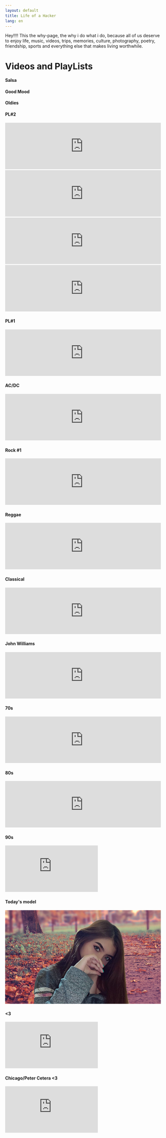```yaml
---
layout: default
title: Life of a Hacker
lang: en
---
```

Hey!!!! This the why-page, the why i do what i do, because all of us deserve to enjoy life, music, videos, trips, memories, culture, photography, poetry, friendship, sports and everything else that makes living worthwhile.

<h1 class="display-1">Videos and PlayLists</h1>

<!-- First Row Titles -->
<div class="row ml-0 mr-0">
  <div class="col-sm-12 col-md-6 col-lg-3 p-0">
    <h4 class="display-3 m-0">Salsa</h4>
  </div>
  <div class="col-sm-12 col-md-6 col-lg-3 p-0">
    <h4 class="display-3 m-0">Good Mood</h4>
  </div>
  <div class="col-sm-12 col-md-6 col-lg-3 p-0">
    <h4 class="display-3 m-0">Oldies</h4>
  </div>
  <div class="col-sm-12 col-md-6 col-lg-3 p-0">
    <h4 class="display-3 m-0">PL#2</h4>
  </div>
</div>

<!-- First Row Videos -->
<div class="row ml-0 mr-0">
  <!-- First Column -->
  <div class="col-sm-12 col-md-6 col-lg-3 p-0">
    <iframe width="100%" src="https://www.youtube.com/embed/videoseries?list=PLAx5WRK7eNtkkV1draa-cICAeILScpJX9" frameborder="0" allow="accelerometer; autoplay; encrypted-media; gyroscope; picture-in-picture" allowfullscreen></iframe>
  </div>
  <!-- Second Column -->
  <div class="col-sm-12 col-md-6 col-lg-3 p-0">
    <iframe width="100%" src="https://www.youtube.com/embed/videoseries?list=PLAx5WRK7eNtlwn96im4HOpAm5HZaL9deo" frameborder="0" allow="accelerometer; autoplay; encrypted-media; gyroscope; picture-in-picture" allowfullscreen></iframe>
  </div>
  <!-- Third Column -->
  <div class="col-sm-12 col-md-6 col-lg-3 p-0">
    <iframe width="100%" src="https://www.youtube.com/embed/videoseries?list=PLAx5WRK7eNtnmlqrUY2ADG3KWQa5ciwtm" frameborder="0" allow="accelerometer; autoplay; encrypted-media; gyroscope; picture-in-picture" allowfullscreen></iframe>
  </div>
  <!-- Fourth Column -->
  <div class="col-sm-12 col-md-6 col-lg-3 p-0">
    <iframe width="100%" src="https://www.youtube.com/embed/videoseries?list=PLAx5WRK7eNtlWSz1k2wXzXp3lGapo1BUc" frameborder="0" allow="accelerometer; autoplay; encrypted-media; gyroscope; picture-in-picture" allowfullscreen></iframe>
  </div>
</div>

<!-- Second Row Videos -->
<div class="row ml-0 mr-0">
  <!-- First Column -->
  <div class="col-sm-12 col-md-6 col-lg-3 p-0">
    <h4 class="display-3 m-0">PL#1</h4>
    <iframe width="100%" src="https://www.youtube.com/embed/videoseries?list=PLAx5WRK7eNtlxXgIF6x3ocfntUO6X_R22" frameborder="0" allow="accelerometer; autoplay; encrypted-media; gyroscope; picture-in-picture" allowfullscreen></iframe>
  </div>

  <!-- Second Column -->
  <div class="col-sm-12 col-md-6 col-lg-3 p-0">
    <h4 class="display-3 m-0">AC/DC</h4>
    <iframe width="100%" src="https://www.youtube.com/embed/videoseries?list=PLAx5WRK7eNtlfA6bZtiL9g57WRKi1oF9F" frameborder="0" allow="accelerometer; autoplay; encrypted-media; gyroscope; picture-in-picture" allowfullscreen></iframe>
  </div>

  <!-- Third Column -->
  <div class="col-sm-12 col-md-6 col-lg-3 p-0">
    <h4 class="display-3 m-0">Rock #1</h4>
    <iframe width="100%" src="https://www.youtube.com/embed/videoseries?list=PLAx5WRK7eNtk26r3U6zGLFEG5cwr31NxY" frameborder="0" allow="accelerometer; autoplay; encrypted-media; gyroscope; picture-in-picture" allowfullscreen></iframe>
  </div>

  <!-- Fourth Column -->
  <div class="col-sm-12 col-md-6 col-lg-3 p-0">
    <h4 class="display-3 m-0">Reggae</h4>
    <iframe width="100%" src="https://www.youtube.com/embed/videoseries?list=PLAx5WRK7eNtnvT9-Jp5SfA6-IBe0B26os" frameborder="0" allow="accelerometer; autoplay; encrypted-media; gyroscope; picture-in-picture" allowfullscreen></iframe>
  </div>
</div>

<!-- Third Row Videos -->
<div class="row ml-0 mr-0">
  <!-- First Column -->
  <div class="col-sm-12 col-md-6 col-lg-3 p-0">
    <h4 class="display-3 m-0">Classical</h4>
    <iframe width="100%" src="https://www.youtube.com/embed/videoseries?list=PLAx5WRK7eNtkwghL_UA4iSTsGWk-R7_H6" frameborder="0" allow="accelerometer; autoplay; encrypted-media; gyroscope; picture-in-picture" allowfullscreen></iframe>
  </div>

  <!-- Second Column -->
  <div class="col-sm-12 col-md-6 col-lg-3 p-0">
    <h4 class="display-3 m-0">John Williams</h4>
    <iframe width="100%" src="https://www.youtube.com/embed/videoseries?list=PLAx5WRK7eNtnZOttCz2yFB9Rbvi_lZ3BH" frameborder="0" allow="accelerometer; autoplay; encrypted-media; gyroscope; picture-in-picture" allowfullscreen></iframe>
  </div>

  <!-- Third Column -->
  <div class="col-sm-12 col-md-6 col-lg-3 p-0">
    <h4 class="display-3 m-0">70s</h4>
    <iframe width="100%" src="https://www.youtube.com/embed/videoseries?list=PLAx5WRK7eNtkcwWyVv5r0342Wf8Yuemtt" frameborder="0" allow="accelerometer; autoplay; encrypted-media; gyroscope; picture-in-picture" allowfullscreen></iframe>
  </div>

  <!-- Fourth Column -->
  <div class="col-sm-12 col-md-6 col-lg-3 p-0">
    <h4 class="display-3 m-0">80s</h4>
    <iframe width="100%" src="https://www.youtube.com/embed/videoseries?list=PLAx5WRK7eNtn7YaHiZLTYR55TF6msEYli" frameborder="0" allow="accelerometer; autoplay; encrypted-media; gyroscope; picture-in-picture" allowfullscreen></iframe>
  </div>
</div>

<!-- Fourth Row Videos -->
<div class="row m-0 p-0 pb-4">
  <div class="col-sm-12 col-md-6 col-lg-4 p-0">
    <h4 class="display-3 m-0">90s</h4>
    <iframe class="h-100 w-100" src="https://www.youtube.com/embed/videoseries?list=PLAx5WRK7eNtlAuZvDZDK-IeJO6-_3Jayx" frameborder="0" allow="accelerometer; autoplay; encrypted-media; gyroscope; picture-in-picture" allowfullscreen></iframe>
  </div>

  <div class="col-sm-12 col-md-6 col-lg-4 p-0">
    <h4 class="display-3 m-0">Today's model</h4>
    <img src="/assets/images/andrea/andrea-1.png" class="img-thumbnail img-fluid" alt="Deep Look">
  </div>

  <div class="col-sm-12 col-md-6 col-lg-4 p-0">
    <h4 class="display-3 m-0"><3</h4>
    <iframe class="h-100 w-100" src="https://www.youtube.com/embed/videoseries?list=PLAx5WRK7eNtllr52kI7jleUoYdY5JseW6" frameborder="0" allow="accelerometer; autoplay; encrypted-media; gyroscope; picture-in-picture" allowfullscreen></iframe>
  </div>

  <div class="col-sm-12 col-md-6 col-lg-4 p-0">
    <h4 class="display-3 mt-3 mb-0">Chicago/Peter Cetera <3</h4>
    <iframe class="h-100 w-100" src="https://www.youtube.com/embed/videoseries?list=PLAx5WRK7eNtlhCUHbWmbxdL5_AtlH-9NL" frameborder="0" allow="accelerometer; autoplay; encrypted-media; gyroscope; picture-in-picture" allowfullscreen></iframe>
  </div>
</div>
